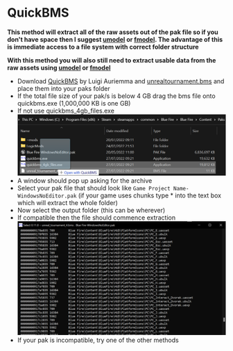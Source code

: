 # QuickBMS
**This method will extract all of the raw assets out of the pak file so if you don't have space then I suggest [umodel](UEViewer.md) or [fmodel](FModel.md). The advantage of this is immediate access to a file system with correct folder structure**

**With this method you will also still need to extract usable data from the raw assets using [umodel](UEViewer.md) or [fmodel](FModel.md)**
- Download [QuickBMS](https://aluigi.altervista.org/papers/quickbms.zip) by Luigi Auriemma and [unrealtournament.bms](https://aluigi.altervista.org/bms/unreal_tournament_4.bms) and place them into your paks folder
- If the total file size of your pak/s is below 4 GB drag the bms file onto quickbms.exe (1,000,000 KB is one GB)
- If not use quickbms_4gb_files.exe
![](QuickBMS.png)
- A window should pop up asking for the archive
- Select your pak file that should look like `Game Project Name-WindowsNoEditor.pak` (if your game uses chunks type * into the text box which will extract the whole folder)
- Now select the output folder (this can be wherever)
- If compatible then the file should commence extraction
![](QuickBMS-Extraction.png)
- If your pak is incompatible, try one of the other methods